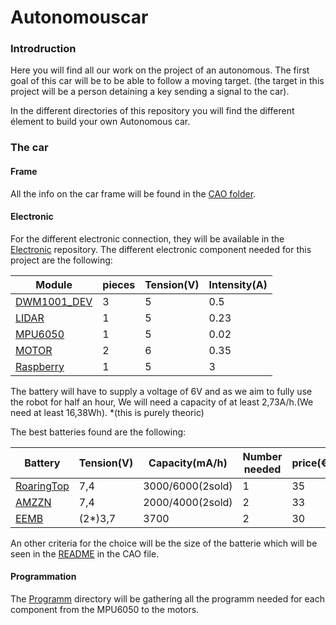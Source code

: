 # Autonomouscar

### Introdruction
Here you will find all our work on the project of an autonomous. The first goal of this car will be to be able to follow a moving target. (the target in this project will be a person detaining a key sending a signal to the car).

In the different directories of this repository you will find the different élement to build your own Autonomous car.

### The car
#### Frame
All the info on the car frame will be found in the [CAO folder]().

#### Electronic
For the different electronic connection, they will be available in the [Electronic]() repository.
The different electronic component needed for this project are the following:

|Module|pieces|Tension(V)|Intensity(A)|
|------|------|---------|-------|
|[DWM1001_DEV]()|3|5|0.5|
|[LIDAR]()|1|5|0.23|
|[MPU6050]()|1|5|0.02|
|[MOTOR]()|2|6|0.35|
|[Raspberry]()|1|5|3|

The battery will have to supply a voltage of 6V and as we aim to fully use the robot for half an hour, We will need a capacity of at least 2,73A/h.(We need at least 16,38Wh). 
*(this is purely theoric)

The best batteries found are the following:

|Battery|Tension(V)|Capacity(mA/h)|Number needed|price(€)|
|-------|----------|--------------|-------------|-----|
|[RoaringTop](https://www.amazon.fr/dp/B0CQLPSYJH/ref=sspa_dk_detail_0?psc=1&pd_rd_i=B0CQLPSYJH&pd_rd_w=jautD&content-id=amzn1.sym.d15aafde-9691-4d5f-85f2-056701d026bf&pf_rd_p=d15aafde-9691-4d5f-85f2-056701d026bf&pf_rd_r=RZWWWTWBQBWE7Z58CRMW&pd_rd_wg=Bb1E2&pd_rd_r=d12ca1cb-8461-43d6-8207-998c9ebf3e62&s=electronics&sp_csd=d2lkZ2V0TmFtZT1zcF9kZXRhaWw)|7,4|3000/6000(2sold)|1|35|
|[AMZZN](https://www.amazon.fr/dp/B0CY4RR9TQ/ref=sspa_dk_detail_4?psc=1&pd_rd_i=B0CY4RR9TQ&pd_rd_w=iPaLO&content-id=amzn1.sym.2295e42d-cd2a-4ee8-906d-272916f85e0f&pf_rd_p=2295e42d-cd2a-4ee8-906d-272916f85e0f&pf_rd_r=AANTYGM66JGX3JZWP72S&pd_rd_wg=8gY4z&pd_rd_r=9e76b041-9a30-4f2f-a665-2bed7f3fdace&s=electronics&sp_csd=d2lkZ2V0TmFtZT1zcF9kZXRhaWwy)|7,4|2000/4000(2sold)|2|33|
|[EEMB](https://www.amazon.fr/EEMB-103395-Rechargeable-Navigation-Enregistreur/dp/B08215B4KK/ref=pd_bxgy_thbs_d_sccl_1/260-1578461-0157465?pd_rd_w=xq9lj&content-id=amzn1.sym.cff2227d-f2f4-453e-8d37-b217535012a4&pf_rd_p=cff2227d-f2f4-453e-8d37-b217535012a4&pf_rd_r=4MED1ABWRB22CEQ6X35Z&pd_rd_wg=cbtG7&pd_rd_r=156d6414-ba8d-4357-ae8b-3c748a8d8292&pd_rd_i=B08215B4KK&psc=1)|(2*)3,7|3700|2|30|

An other criteria for the choice will be the size of the batterie which will be seen in the [README]() in the CAO file.

#### Programmation

The [Programm]() directory will be gathering all the programm needed for each component from the MPU6050 to the motors.